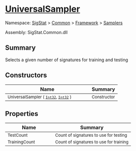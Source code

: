 # [UniversalSampler](./UniversalSampler.md)

Namespace: [SigStat]() > [Common](./../../README.md) > [Framework]() > [Samplers](./README.md)

Assembly: SigStat.Common.dll

## Summary
Selects a given number of signatures for training and testing

## Constructors

| Name | Summary | 
| --- | --- | 
| <sub>UniversalSampler ( [`Int32`](https://docs.microsoft.com/en-us/dotnet/api/System.Int32), [`Int32`](https://docs.microsoft.com/en-us/dotnet/api/System.Int32) )</sub><img width=50>| <sub>Constructor</sub>| <br>


## Properties

| Name | Summary | 
| --- | --- | 
| <sub>TestCount</sub><img width=50>| <sub>Count of signatures to use for testing</sub>| <br>
| <sub>TrainingCount</sub><img width=50>| <sub>Count of signatures to use for training</sub>| <br>


